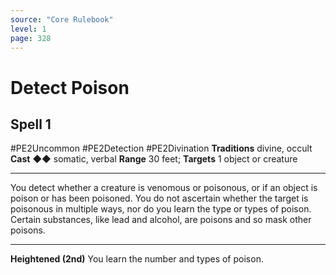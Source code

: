 ```yaml
---
source: "Core Rulebook"
level: 1
page: 328
---
```


# Detect Poison
## Spell 1
#PE2Uncommon #PE2Detection #PE2Divination 
**Traditions** divine, occult
**Cast** ◆◆ somatic, verbal
**Range** 30 feet; **Targets** 1 object or creature

-----
You detect whether a creature is venomous or poisonous, or if an object is poison or has been poisoned. You do not ascertain whether the target is poisonous in multiple ways, nor do you learn the type or types of poison. Certain substances, like lead and alcohol, are poisons and so mask other poisons. 

---
**Heightened (2nd)** You learn the number and types of poison.